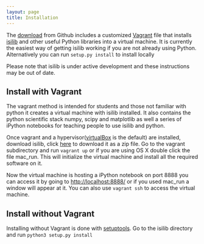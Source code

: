 ```yaml
---
layout: page
title: Installation
---
```


The [download](https://github.com/mclevey/web_of_science_isi) from Github includes a customized [Vagrant](https://www.vagrantup.com) file that installs [isilib](https://github.com/mclevey/web_of_science_isi) and other useful Python libraries into a virtual machine. It is currently the easiest way of getting isilib working if you are not already using Python. Alternatively you can run `setup.py install` to install locally

Please note that isilib is under active development and these instructions may be out of date.

## Install with Vagrant
The vagrant method is intended for students and those not familiar with python it creates a virtual machine with isilib installed. It also contains the python scientific stack numpy, scipy and matplotlib as well a series of iPython notebooks for teaching people to use isilib and python.

Once vagrant and a hypervisor([virtualBox](https://www.virtualbox.org/) is the default) are installed, download isilib, click [here](https://github.com/mclevey/web_of_science_isi/archive/master.zip) to download it as a zip file. Go to the vagrant subdirectory and run `vagrant up` or if you are using OS X double click the file mac_run. This will initialize the virtual machine and install all the required software on it.

Now the virtual machine is hosting a iPython notebook on port 8888 you can access it by going to [http://localhost:8888/](http://localhost:8888/) or if you used mac_run a window will appear at it. You can also use `vagrant ssh` to access the virtual machine.

## Install without Vagrant

Installing without Vagrant is done with [setuptools](https://pypi.python.org/pypi/setuptools). Go to the isilib directory and run `python3 setup.py install`
